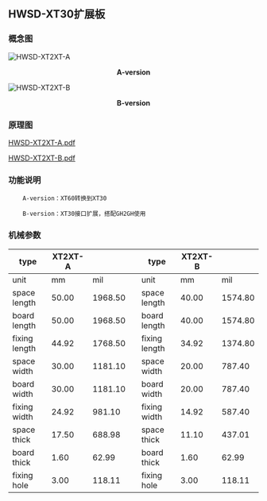 ## HWSD-XT30扩展板

### 概念图

![HWSD-XT2XT-A](HWSD-XT2XT-A.PNG)

<center><strong>A-version</strong></center>

![HWSD-XT2XT-B](HWSD-XT2XT-B.PNG)

<center><strong>B-version</strong></center>

### 原理图


 [HWSD-XT2XT-A.pdf](HWSD-XT2XT-A.pdf) 

 [HWSD-XT2XT-B.pdf](HWSD-XT2XT-B.pdf) 

### 功能说明

		A-version：XT60转换到XT30
	
		B-version：XT30接口扩展，搭配GH2GH使用

### 机械参数

| type          | XT2XT-A |         |      | type          | XT2XT-B |         |
| ------------- | ------- | ------- | ---- | ------------- | ------- | ------- |
| unit          | mm      | mil     |      | unit          | mm      | mil     |
| space length  | 50.00   | 1968.50 |      | space length  | 40.00   | 1574.80 |
| board length  | 50.00   | 1968.50 |      | board length  | 40.00   | 1574.80 |
| fixing length | 44.92   | 1768.50 |      | fixing length | 34.92   | 1374.80 |
| space width   | 30.00   | 1181.10 |      | space width   | 20.00   | 787.40  |
| board width   | 30.00   | 1181.10 |      | board width   | 20.00   | 787.40  |
| fixing width  | 24.92   | 981.10  |      | fixing width  | 14.92   | 587.40  |
| space thick   | 17.50   | 688.98  |      | space thick   | 11.10   | 437.01  |
| board thick   | 1.60    | 62.99   |      | board thick   | 1.60    | 62.99   |
| fixing hole   | 3.00    | 118.11  |      | fixing hole   | 3.00    | 118.11  |

